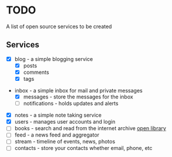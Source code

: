 # TODO

A list of open source services to be created

## Services

- [x] blog - a simple blogging service
  - [x] posts
  - [x] comments
  - [x] tags
- inbox - a simple inbox for mail and private messages
  * [x] messages - store the messages for the inbox
  * [ ] notifications - holds updates and alerts
- [x] notes - a simple note taking service
- [x] users - manages user accounts and login
- [ ] books - search and read from the internet archive [open library](https://github.com/internetarchive/openlibrary)
- [ ] feed - a news feed and aggregator
- [ ] stream - timeline of events, news, photos
- [ ] contacts - store your contacts whether email, phone, etc
